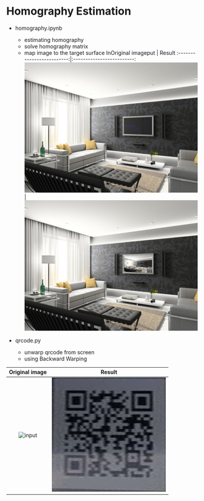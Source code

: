 # Homography Estimation

- homography.ipynb
    - estimating homography
    - solve homography matrix
    - map image to the target surface
InOriginal imageput        |   Result
:-------------------------:|:-------------------------:
![room](https://github.com/zahrasa/Perspective_Transformation/blob/master/input/room.jpg)  |  ![result](https://github.com/zahrasa/Perspective_Transformation/blob/master/input/result.jpg)


- qrcode.py
    - unwarp qrcode from screen
    - using Backward Warping

Original image             |   Result
:-------------------------:|:-------------------------:
![input](https://raw.githubusercontent.com/w181496/homography/master/input/screen.jpg)  |  ![result](https://github.com/zahrasa/Perspective_Transformation/blob/master/input/recover.png)
